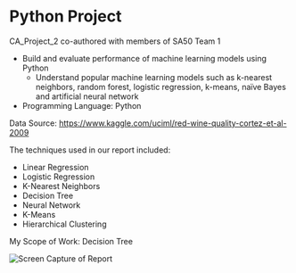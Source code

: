 # Python Project

CA_Project_2 co-authored with members of SA50 Team 1

- Build and evaluate performance of machine learning models using Python
  - Understand popular machine learning models such as k-nearest neighbors, random forest, logistic regression, k-means, naïve Bayes and artificial neural network
- Programming Language: Python

Data Source: https://www.kaggle.com/uciml/red-wine-quality-cortez-et-al-2009

The techniques used in our report included:
 - Linear Regression
 - Logistic Regression
 - K-Nearest Neighbors
 - Decision Tree
 - Neural Network
 - K-Means
 - Hierarchical Clustering

My Scope of Work: Decision Tree

![Screen Capture of Report](demo/CA_Project_2_Snapshots.jpg)

